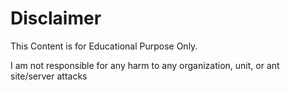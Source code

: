 <h1>Disclaimer</h1>
This Content is for Educational Purpose Only.

<p>I am not responsible for any harm to any organization, unit, or ant site/server attacks</p>
